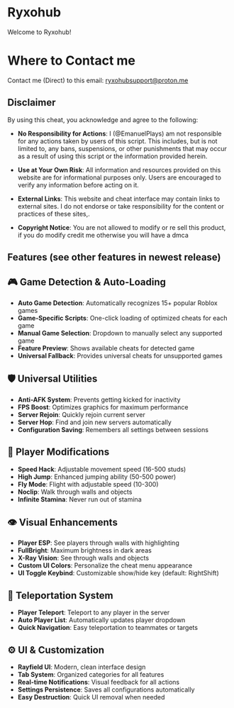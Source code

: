 # Ryxohub

Welcome to Ryxohub! 

# Where to Contact me

Contact me (Direct) to this email: ryxohubsupport@proton.me


## Disclaimer

By using this cheat, you acknowledge and agree to the following:

- **No Responsibility for Actions**: I (@EmanuelPlays) am not responsible for any actions taken by users of this script. This includes, but is not limited to, any bans, suspensions, or other punishments that may occur as a result of using this script or the information provided herein.

- **Use at Your Own Risk**: All information and resources provided on this website are for informational purposes only. Users are encouraged to verify any information before acting on it.

- **External Links**: This website and cheat interface may contain links to external sites. I do not endorse or take responsibility for the content or practices of these sites,.

- **Copyright Notice**: You are not allowed to modify or re sell this product, if you do modify credit me otherwise you will have a dmca

## Features (see other features in newest release)


## 🎮 **Game Detection & Auto-Loading**
- **Auto Game Detection**: Automatically recognizes 15+ popular Roblox games
- **Game-Specific Scripts**: One-click loading of optimized cheats for each game
- **Manual Game Selection**: Dropdown to manually select any supported game
- **Feature Preview**: Shows available cheats for detected game
- **Universal Fallback**: Provides universal cheats for unsupported games

## 🛡️ **Universal Utilities**
- **Anti-AFK System**: Prevents getting kicked for inactivity
- **FPS Boost**: Optimizes graphics for maximum performance
- **Server Rejoin**: Quickly rejoin current server
- **Server Hop**: Find and join new servers automatically
- **Configuration Saving**: Remembers all settings between sessions

## 🏃 **Player Modifications**
- **Speed Hack**: Adjustable movement speed (16-500 studs)
- **High Jump**: Enhanced jumping ability (50-500 power)
- **Fly Mode**: Flight with adjustable speed (10-300)
- **Noclip**: Walk through walls and objects
- **Infinite Stamina**: Never run out of stamina

## 👁️ **Visual Enhancements**
- **Player ESP**: See players through walls with highlighting
- **FullBright**: Maximum brightness in dark areas
- **X-Ray Vision**: See through walls and objects
- **Custom UI Colors**: Personalize the cheat menu appearance
- **UI Toggle Keybind**: Customizable show/hide key (default: RightShift)

## 📍 **Teleportation System**
- **Player Teleport**: Teleport to any player in the server
- **Auto Player List**: Automatically updates player dropdown
- **Quick Navigation**: Easy teleportation to teammates or targets

## ⚙️ **UI & Customization**
- **Rayfield UI**: Modern, clean interface design
- **Tab System**: Organized categories for all features
- **Real-time Notifications**: Visual feedback for all actions
- **Settings Persistence**: Saves all configurations automatically
- **Easy Destruction**: Quick UI removal when needed


